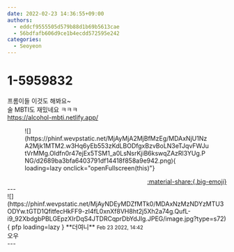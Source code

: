 ```yaml
---
date: 2022-02-23 14:36:55+09:00
authors:
  - eddcf9555505d579b88d1b69b5613cae
  - 56bdfafb606d9ce1b4ecdd572595e242
categories:
  - Seoyeon
---
```


# 1-5959832

<div class="post-container" markdown="1">
<div class="content-container md-sidebar__scrollwrap" markdown="1">

프롬이들 이것도 해봐요~<br>술 MBTI도 재밌네요 ㅋㅋㅋ<br><a href="https://alcohol-mbti.netlify.app/">https://alcohol-mbti.netlify.app/</a>
<figure markdown="1">
![](https://phinf.wevpstatic.net/MjAyMjA2MjBfMzEg/MDAxNjU1NzA2Mjk1MTM2.w3Hq6yEb553zKdLBODfgxBzvBoLN3eTJqvFWJutVrMMg.Oldfn0r47ejEx5TSM1_a0LsNsrKjiB6kswqZAzRl3YUg.PNG/d2689ba3bfa6403791df14418f858a9e942.png){ loading=lazy onclick="openFullscreen(this)"}
</figure>


</div>
</div>

<div style="text-align: right;" markdown="1">
<a href="https://weverse.io/fromis9/fanpost/1-5959832" style="text-align: right;">:material-share:{.big-emoji}</a>
</div>
---

<div class="comments-container md-sidebar__scrollwrap" markdown="1">
<div class="comment" markdown="1">
<div class='id-container' markdown="1">
![](https://phinf.wevpstatic.net/MjAyNDEyMDZfMTk0/MDAxNzMzNDYzMTU3ODYw.tGTD1QfitfecHkFF9-zI4fL0xnXf8VH8ht2j5Xh2a74g.QufL-i9_92XbdgbPBLGEpzXIrDqS4JTDRCqprDbYdJIg.JPEG/image.jpg?type=s72){ pfp loading=lazy }
**<span class="artist">더여니</span>** <small>Feb 23 2022, 14:42</small><br>
</div>
<div class='comment-body' markdown="1">
오우
</div>
</div>
</div>
---
